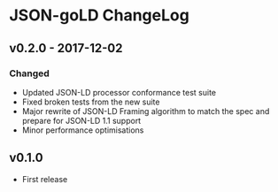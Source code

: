 # JSON-goLD ChangeLog

## v0.2.0 - 2017-12-02

### Changed

- Updated JSON-LD processor conformance test suite
- Fixed broken tests from the new suite
- Major rewrite of JSON-LD Framing algorithm to match the spec and prepare for JSON-LD 1.1 support
- Minor performance optimisations

## v0.1.0

- First release
